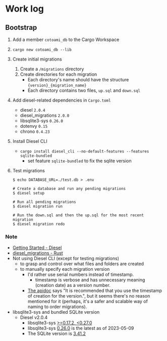 # Work log

## Bootstrap

1. Add a member `cotoami_db` to the Cargo Workspace
2. `cargo new cotoami_db --lib`
3. Create initial migrations
    1. Create a `/migrations` directory
    2. Create directories for each migration
        * Each directory's name should have the structure `{version}_{migration_name}`
        * Each directory contains two files, `up.sql` and `down.sql`
4. Add diesel-related dependencies in `Cargo.toml`
    * diesel `2.0.4`
    * diesel_migrations `2.0.0`
    * libsqlite3-sys `0.26.0`
    * dotenvy `0.15`
    * chrono `0.4.23`
5. Install Diesel CLI
    * `cargo install diesel_cli --no-default-features --features sqlite-bundled`
        * set feature `sqlite-bundled` to fix the sqlite version
6. Test migrations

    ````shell
    $ echo DATABASE_URL=./test.db > .env

    # Create a database and run any pending migrations 
    $ diesel setup

    # Run all pending migrations
    $ diesel migration run

    # Run the down.sql and then the up.sql for the most recent migration
    $ diesel migration redo
    ````

### Note

* [Getting Started - Diesel](https://diesel.rs/guides/getting-started)
* [diesel_migrations - Rust](https://docs.rs/diesel_migrations/latest/diesel_migrations/index.html)
* Not using Diesel CLI (except for testing migrations)
    * to grasp and control over what files and folders are created
    * to manually specify each migration version
        * I'd rather use serial numbers instead of timestamp.
            * timestamp is verbose and has unnecessary meaning (creation date) as a version number.
        * [The apidoc](https://docs.rs/diesel_migrations/latest/diesel_migrations/index.html) says "It is recommended that you use the timestamp of creation for the version.", but it seems there's no reason mentioned for it (perhaps, it's a safer and scalable way of naming to order migrations).
* libsqlite3-sys and bundled SQLite version
    * Diesel v2.0.4
        * libsqlite3-sys [>=0.17.2, <0.27.0](https://github.com/diesel-rs/diesel/blob/v2.0.4/diesel/Cargo.toml#L19)
        * libsqlite3-sys [0.26.0](https://github.com/rusqlite/rusqlite/blob/v0.29.0/libsqlite3-sys/Cargo.toml#L3) is the latest as of 2023-05-09
        * The SQLite version is [3.41.2](https://github.com/rusqlite/rusqlite/blob/v0.29.0/libsqlite3-sys/sqlite3/bindgen_bundled_version.rs#L3)


